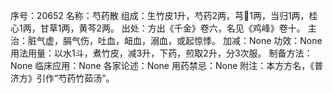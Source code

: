 序号：20652
名称：芍药散
组成：生竹皮1升，芍药2两，芎1两，当归1两，桂心1两，甘草1两，黄芩2两。
出处：方出《千金》卷六，名见《鸡峰》卷十。
主治：脏气虚，膈气伤，吐血，衄血，溺血，或起惊悸。
加减：None
功效：None
用法用量：以水1斗，煮竹皮，减3升，下药，煎取2升，分3次服。
制备方法：None
临床应用：None
各家论述：None
用药禁忌：None
附注：本方方名，《普济方》引作“芍药竹茹汤”。
